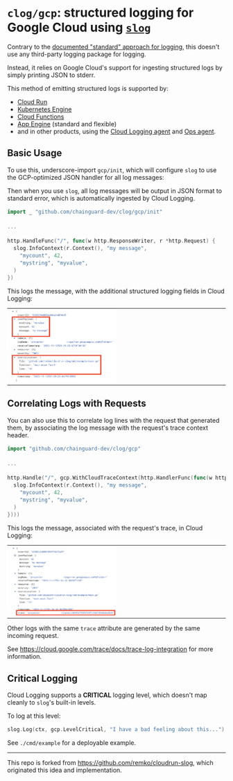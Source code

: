 # `clog/gcp`: structured logging for Google Cloud using [`slog`](https://pkg.go.dev/log/slog)

Contrary to the
[documented "standard" approach for logging](https://cloud.google.com/logging/docs/setup/go),
this doesn't use any third-party logging package for logging.

Instead, it relies on Google Cloud's support for ingesting structured logs by
simply printing JSON to stderr.

This method of emitting structured logs is supported by:

- [Cloud Run](https://cloud.google.com/run/docs/logging#using-json)
- [Kubernetes Engine](https://cloud.google.com/logging/docs/structured-logging#special-payload-fields)
- [Cloud Functions](https://cloud.google.com/functions/docs/monitoring/logging#writing_structured_logs)
- [App Engine](https://cloud.google.com/logging/docs/structured-logging#special-payload-fields)
  (standard and flexible)
- and in other products, using the
  [Cloud Logging agent](https://cloud.google.com/logging/docs/agent/logging) and
  [Ops agent](https://cloud.google.com/logging/docs/agent/ops-agent).

## Basic Usage

To use this, underscore-import `gcp/init`, which will configure `slog` to use
the GCP-optimized JSON handler for all log messages:

Then when you use `slog`, all log messages will be output in JSON format to
standard error, which is automatically ingested by Cloud Logging.

```go
import _ "github.com/chainguard-dev/clog/gcp/init"

...

http.HandleFunc("/", func(w http.ResponseWriter, r *http.Request) {
  slog.InfoContext(r.Context(), "my message",
    "mycount", 42,
    "mystring", "myvalue",
  )
})
```

This logs the message, with the additional structured logging fields in Cloud
Logging:

<table><tr><td><img src="basic.png" width=50%/></td></tr></table>

## Correlating Logs with Requests

You can also use this to correlate log lines with the request that generated
them, by associating the log message with the request's trace context header.

```go
import "github.com/chainguard-dev/clog/gcp"

...

http.Handle("/", gcp.WithCloudTraceContext(http.HandlerFunc(func(w http.ResponseWriter, r *http.Request) {
  slog.InfoContext(r.Context(), "my message",
    "mycount", 42,
    "mystring", "myvalue",
  )
})))
```

This logs the message, associated with the request's trace, in Cloud Logging:

<table><tr><td><img src="correlated.png" width=50%/></td></tr></table>

Other logs with the same `trace` attribute are generated by the same incoming
request.

See https://cloud.google.com/trace/docs/trace-log-integration for more
information.

## Critical Logging

Cloud Logging supports a **CRITICAL** logging level, which doesn't map cleanly
to `slog`'s built-in levels.

To log at this level:

```go
slog.Log(ctx, gcp.LevelCritical, "I have a bad feeling about this...")
```

See `./cmd/example` for a deployable example.

---

This repo is forked from https://github.com/remko/cloudrun-slog, which
originated this idea and implementation.
